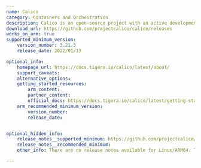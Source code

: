 ```yaml
---
name: Calico
category: Containers and Orchestration
description: Calico is an open-source project with an active development and user community. Calico Open Source has grown to be the most widely adopted solution for container networking and security.
download_url: https://github.com/projectcalico/calico/releases
works_on_arm: true
supported_minimum_version:
    version_number: 3.21.3
    release_date: 2022/01/13

optional_info:
    homepage_url: https://docs.tigera.io/calico/latest/about/
    support_caveats:
    alternative_options:
    getting_started_resources:
        arm_content:
        partner_content:
        official_docs: https://docs.tigera.io/calico/latest/getting-started/
    arm_recommended_minimum_version:
        version_number:
        release_date:


optional_hidden_info:
    release_notes__supported_minimum: https://github.com/projectcalico/calico/releases/tag/v3.21.3
    release_notes__recommended_minimum:
    other_info: There are no release notes available for Linux/ARM64. The first binary release is rolled out in version 3.21.3.

---
```

